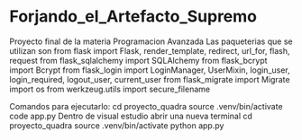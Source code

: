# Forjando_el_Artefacto_Supremo
Proyecto final de la materia Programacion Avanzada
Las paqueterias que se utilizan son 
from flask import Flask, render_template, redirect, url_for, flash, request
from flask_sqlalchemy import SQLAlchemy
from flask_bcrypt import Bcrypt
from flask_login import LoginManager, UserMixin, login_user, login_required, logout_user, current_user
from flask_migrate import Migrate
import os
from werkzeug.utils import secure_filename


Comandos para ejecutarlo:
cd  proyecto_quadra
source .venv/bin/activate
code app.py
Dentro de visual estudio abrir una nueva terminal
cd proyecto_quadra
source .venv/bin/activate
python app.py
